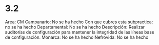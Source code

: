 # 3.2

Area: CM
Campanario: No se ha hecho
Con que cubres esta subpractica: no se ha hecho
Departamental: No se ha hecho
Descripción: Realizar auditorías de configuración para mantener la integridad de las líneas base de configuración.
Monarca: No se ha hecho
Nefrovida: No se ha hecho